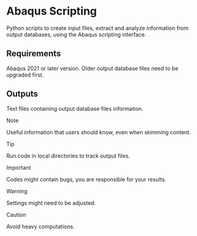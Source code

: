 # Abaqus Scripting
Python scripts to create input files, extract and analyze information from output databases, using the Abaqus scripting interface.

## Requirements
Abaqus 2021 or later version. Older output database files need to be upgraded first.

## Outputs
Text files containing output database files information.

> [!NOTE]
> Useful information that users should know, even when skimming content.

> [!TIP]
> Run code in local directories to track output files.

> [!IMPORTANT]
> Codes might contain bugs, you are responsible for your results.

> [!WARNING]
> Settings might need to be adjusted.

> [!CAUTION]
> Avoid heavy computations.
